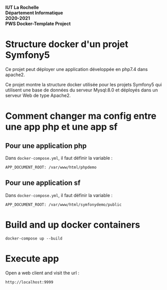 **IUT La Rochelle**   
**Département Informatique**   
**2O20-2021**   
**PWS Docker-Template Project**   

# Structure docker d'un projet Symfony5

Ce projet peut déployer une application développée en php7.4 dans apache2. 

Ce projet montre la structure docker utilisée pour les projets Symfony5
qui utilisent une base de données du serveur Mysql:8.0 et déployés
dans un serveur Web de type Apache2. 

# Comment changer ma config entre une app php et une app sf

## Pour une application php 

Dans `docker-compose.yml`, il faut définir la variable : 
```docker
APP_DOCUMENT_ROOT: /var/www/html/phpdemo
```

## Pour une application sf

Dans `docker-compose.yml`, il faut définir la variable : 
```docker
APP_DOCUMENT_ROOT: /var/www/html/symfonydemo/public
```

# Build and up docker containers

```
docker-compose up --build
```

# Execute app 

Open a web client and visit the url : 
```
http://localhost:9999
```


